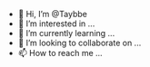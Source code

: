 - 👋 Hi, I’m @Taybbe
- 👀 I’m interested in ...
- 🌱 I’m currently learning ...
- 💞️ I’m looking to collaborate on ...
- 📫 How to reach me ...

<!---
Taybbe/Taybbe is a ✨ special ✨ repository because its `README.md` (this file) appears on your GitHub profile.
You can click the Preview link to take a look at your changes.
--->
